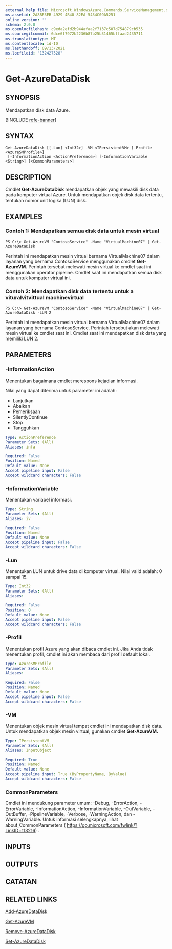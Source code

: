 ```yaml
---
external help file: Microsoft.WindowsAzure.Commands.ServiceManagement.dll-Help.xml
ms.assetid: 2A8BE3EB-4929-4B40-82EA-5434C09A5251
online version: ''
schema: 2.0.0
ms.openlocfilehash: c9eda2efd2b944afaa2f7137c507d754879cb535
ms.sourcegitcommit: 6dce6f7972b2236b87b25b31465bffaad2435711
ms.translationtype: MT
ms.contentlocale: id-ID
ms.lasthandoff: 09/13/2021
ms.locfileid: "132427528"
---
```

# Get-AzureDataDisk

## SYNOPSIS
Mendapatkan disk data Azure.

[!INCLUDE [rdfe-banner](../../includes/rdfe-banner.md)]

## SYNTAX

```
Get-AzureDataDisk [[-Lun] <Int32>] -VM <IPersistentVM> [-Profile <AzureSMProfile>]
 [-InformationAction <ActionPreference>] [-InformationVariable <String>] [<CommonParameters>]
```

## DESCRIPTION
Cmdlet **Get-AzureDataDisk** mendapatkan objek yang mewakili disk data pada komputer virtual Azure.
Untuk mendapatkan objek disk data tertentu, tentukan nomor unit logika (LUN) disk.

## EXAMPLES

### Contoh 1: Mendapatkan semua disk data untuk mesin virtual
```
PS C:\> Get-AzureVM "ContosoService" -Name "VirtualMachine07" | Get-AzureDataDisk
```

Perintah ini mendapatkan mesin virtual bernama VirtualMachine07 dalam layanan yang bernama ContosoService menggunakan cmdlet **Get-AzureVM.**
Perintah tersebut melewati mesin virtual ke cmdlet saat ini menggunakan operator pipeline.
Cmdlet saat ini mendapatkan semua disk data untuk komputer virtual ini.

### Contoh 2: Mendapatkan disk data tertentu untuk a vituralvitvittual machinevirtual
```
PS C:\> Get-AzureVM "ContosoService" -Name "VirtualMachine07" | Get-AzureDataDisk -LUN 2
```

Perintah ini mendapatkan mesin virtual bernama VirtualMachine07 dalam layanan yang bernama ContosoService.
Perintah tersebut akan melewati mesin virtual ke cmdlet saat ini.
Cmdlet saat ini mendapatkan disk data yang memiliki LUN 2.

## PARAMETERS

### -InformationAction
Menentukan bagaimana cmdlet merespons kejadian informasi.

Nilai yang dapat diterima untuk parameter ini adalah:

- Lanjutkan
- Abaikan
- Pemeriksaan
- SilentlyContinue
- Stop
- Tangguhkan

```yaml
Type: ActionPreference
Parameter Sets: (All)
Aliases: infa

Required: False
Position: Named
Default value: None
Accept pipeline input: False
Accept wildcard characters: False
```

### -InformationVariable
Menentukan variabel informasi.

```yaml
Type: String
Parameter Sets: (All)
Aliases: iv

Required: False
Position: Named
Default value: None
Accept pipeline input: False
Accept wildcard characters: False
```

### -Lun
Menentukan LUN untuk drive data di komputer virtual.
Nilai valid adalah: 0 sampai 15.

```yaml
Type: Int32
Parameter Sets: (All)
Aliases: 

Required: False
Position: 0
Default value: None
Accept pipeline input: False
Accept wildcard characters: False
```

### -Profil
Menentukan profil Azure yang akan dibaca cmdlet ini.
Jika Anda tidak menentukan profil, cmdlet ini akan membaca dari profil default lokal.

```yaml
Type: AzureSMProfile
Parameter Sets: (All)
Aliases: 

Required: False
Position: Named
Default value: None
Accept pipeline input: False
Accept wildcard characters: False
```

### -VM
Menentukan objek mesin virtual tempat cmdlet ini mendapatkan disk data.
Untuk mendapatkan objek mesin virtual, gunakan cmdlet **Get-AzureVM.**

```yaml
Type: IPersistentVM
Parameter Sets: (All)
Aliases: InputObject

Required: True
Position: Named
Default value: None
Accept pipeline input: True (ByPropertyName, ByValue)
Accept wildcard characters: False
```

### CommonParameters
Cmdlet ini mendukung parameter umum: -Debug, -ErrorAction, -ErrorVariable, -InformationAction, -InformationVariable, -OutVariable, -OutBuffer, -PipelineVariable, -Verbose, -WarningAction, dan -WarningVariable. Untuk informasi selengkapnya, lihat about_CommonParameters ( https://go.microsoft.com/fwlink/?LinkID=113216) .

## INPUTS

## OUTPUTS

## CATATAN

## RELATED LINKS

[Add-AzureDataDisk](./Add-AzureDataDisk.md)

[Get-AzureVM](./Get-AzureVM.md)

[Remove-AzureDataDisk](./Remove-AzureDataDisk.md)

[Set-AzureDataDisk](./Set-AzureDataDisk.md)


